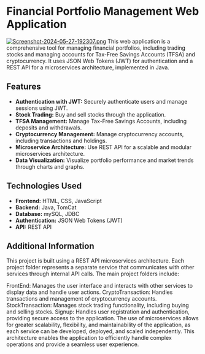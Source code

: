 # Financial Portfolio Management Web Application

[![Screenshot-2024-05-27-192307.png](https://i.postimg.cc/SKSk3rh3/Screenshot-2024-05-27-192307.png)](https://postimg.cc/k2p0tWDv)
This web application is a comprehensive tool for managing financial portfolios, including trading stocks and managing accounts for Tax-Free Savings Accounts (TFSA) and cryptocurrency. It uses JSON Web Tokens (JWT) for authentication and a REST API for a microservices architecture, implemented in Java.

## Features

- **Authentication with JWT:** Securely authenticate users and manage sessions using JWT.
- **Stock Trading:** Buy and sell stocks through the application.
- **TFSA Management:** Manage Tax-Free Savings Accounts, including deposits and withdrawals.
- **Cryptocurrency Management:** Manage cryptocurrency accounts, including transactions and holdings.
- **Microservice Architecture:** Use REST API for a scalable and modular microservices architecture.
- **Data Visualization:** Visualize portfolio performance and market trends through charts and graphs.

## Technologies Used

- **Frontend:** HTML, CSS, JavaScript
- **Backend:** Java, TomCat
- **Database:** mySQL, JDBC
- **Authentication:** JSON Web Tokens (JWT)
- **API:** REST API

## Additional Information
This project is built using a REST API microservices architecture. Each project folder represents a separate service that communicates with other services through internal API calls. The main project folders include:

FrontEnd: Manages the user interface and interacts with other services to display data and handle user actions.
CryptoTransaction: Handles transactions and management of cryptocurrency accounts.
StockTransaction: Manages stock trading functionality, including buying and selling stocks.
Signup: Handles user registration and authentication, providing secure access to the application.
The use of microservices allows for greater scalability, flexibility, and maintainability of the application, as each service can be developed, deployed, and scaled independently. This architecture enables the application to efficiently handle complex operations and provide a seamless user experience.


